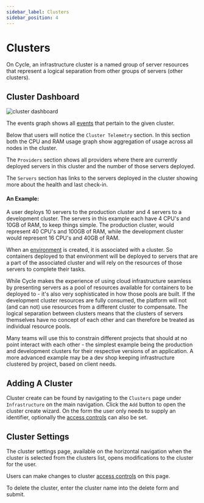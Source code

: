```yaml
---
sidebar_label: Clusters
sidebar_position: 4
---
```


# Clusters
On Cycle, an infrastructure cluster is a named group of server resources that represent a logical separation from other groups of servers (other clusters).



## Cluster Dashboard
![cluster dashboard](https://static.cycle.io/portal-docs/infrastructure/cluster-dash.png)

The events graph shows all [events](/reference/hubs/#events) that pertain to the given cluster.  

Below that users will notice the `Cluster Telemetry` section.  In this section both the CPU and RAM usage graph show aggregation of usage across all nodes in the cluster.

The `Providers` section shows all providers where there are currently deployed servers in this cluster and the number of those servers deployed. 

The `Servers` section has links to the servers deployed in the cluster showing more about the health and last check-in. 

#### An Example:
A user deploys 10 servers to the production cluster and 4 servers to a development cluster.  The servers in this example each have 4 CPU's and 10GB of RAM, to keep things simple. The production cluster, would represent 40 CPU's and 100GB of RAM, while the development cluster would represent 16 CPU's and 40GB of RAM.  


When an [environment](/reference/environments/) is created, it is associated with a cluster.  So containers deployed to that environment will be deployed to servers that are a part of the associated cluster and will rely on the resources of those servers to complete their tasks.  

While Cycle makes the experience of using cloud infrastructure seamless by presenting servers as a pool of resources available for containers to be deployed to - it's also very sophisticated in how those pools are built.  If the development cluster resources are fully consumed, the platform will not (and can not) use resources from a different cluster to compensate.  The logical separation between clusters means that the clusters of servers themselves have no concept of each other and can therefore be treated as individual resource pools.

Many teams will use this to constrain different projects that should at no point interact with each other - the simplest example being the production and development clusters for their respective versions of an application.  A more advanced example may be a dev shop keeping infrastructure clustered by project, based on client needs. 




## Adding A Cluster
Cluster create can be found by navigating to the `Clusters` page under `Infrastructure` on the main navigation.  Click the `Add` button to open the cluster create wizard.  On the form the user only needs to supply an identifier, optionally the [access controls](/reference/hubs/access-controls) can also be set. 


## Cluster Settings 
The cluster settings page, available on the horizontal navigation when the cluster is selected from the clusters list, opens modifications to the cluster for the user. 

Users can make changes to cluster [access controls](/reference/hubs/access-controls) on this page. 

To delete the cluster, enter the cluster name into the delete form and submit. 